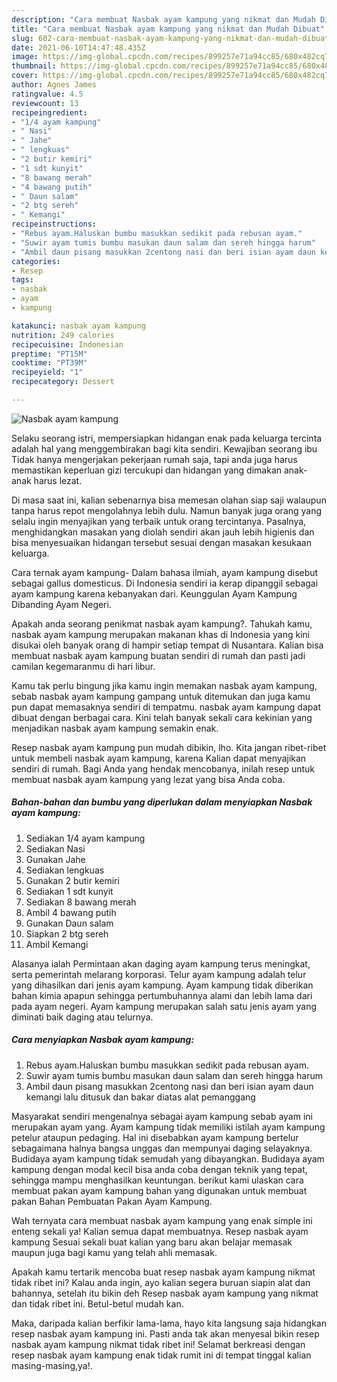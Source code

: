 ```yaml
---
description: "Cara membuat Nasbak ayam kampung yang nikmat dan Mudah Dibuat"
title: "Cara membuat Nasbak ayam kampung yang nikmat dan Mudah Dibuat"
slug: 602-cara-membuat-nasbak-ayam-kampung-yang-nikmat-dan-mudah-dibuat
date: 2021-06-10T14:47:48.435Z
image: https://img-global.cpcdn.com/recipes/899257e71a94cc85/680x482cq70/nasbak-ayam-kampung-foto-resep-utama.jpg
thumbnail: https://img-global.cpcdn.com/recipes/899257e71a94cc85/680x482cq70/nasbak-ayam-kampung-foto-resep-utama.jpg
cover: https://img-global.cpcdn.com/recipes/899257e71a94cc85/680x482cq70/nasbak-ayam-kampung-foto-resep-utama.jpg
author: Agnes James
ratingvalue: 4.5
reviewcount: 13
recipeingredient:
- "1/4 ayam kampung"
- " Nasi"
- " Jahe"
- " lengkuas"
- "2 butir kemiri"
- "1 sdt kunyit"
- "8 bawang merah"
- "4 bawang putih"
- " Daun salam"
- "2 btg sereh"
- " Kemangi"
recipeinstructions:
- "Rebus ayam.Haluskan bumbu masukkan sedikit pada rebusan ayam."
- "Suwir ayam tumis bumbu masukan daun salam dan sereh hingga harum"
- "Ambil daun pisang masukkan 2centong nasi dan beri isian ayam daun kemangi lalu ditusuk dan bakar diatas alat pemanggang"
categories:
- Resep
tags:
- nasbak
- ayam
- kampung

katakunci: nasbak ayam kampung 
nutrition: 249 calories
recipecuisine: Indonesian
preptime: "PT15M"
cooktime: "PT39M"
recipeyield: "1"
recipecategory: Dessert

---
```



![Nasbak ayam kampung](https://img-global.cpcdn.com/recipes/899257e71a94cc85/680x482cq70/nasbak-ayam-kampung-foto-resep-utama.jpg)

Selaku seorang istri, mempersiapkan hidangan enak pada keluarga tercinta adalah hal yang menggembirakan bagi kita sendiri. Kewajiban seorang ibu Tidak hanya mengerjakan pekerjaan rumah saja, tapi anda juga harus memastikan keperluan gizi tercukupi dan hidangan yang dimakan anak-anak harus lezat.

Di masa  saat ini, kalian sebenarnya bisa memesan olahan siap saji walaupun tanpa harus repot mengolahnya lebih dulu. Namun banyak juga orang yang selalu ingin menyajikan yang terbaik untuk orang tercintanya. Pasalnya, menghidangkan masakan yang diolah sendiri akan jauh lebih higienis dan bisa menyesuaikan hidangan tersebut sesuai dengan masakan kesukaan keluarga. 

Cara ternak ayam kampung- Dalam bahasa ilmiah, ayam kampung disebut sebagai gallus domesticus. Di Indonesia sendiri ia kerap dipanggil sebagai ayam kampung karena kebanyakan dari. Keunggulan Ayam Kampung Dibanding Ayam Negeri.

Apakah anda seorang penikmat nasbak ayam kampung?. Tahukah kamu, nasbak ayam kampung merupakan makanan khas di Indonesia yang kini disukai oleh banyak orang di hampir setiap tempat di Nusantara. Kalian bisa membuat nasbak ayam kampung buatan sendiri di rumah dan pasti jadi camilan kegemaranmu di hari libur.

Kamu tak perlu bingung jika kamu ingin memakan nasbak ayam kampung, sebab nasbak ayam kampung gampang untuk ditemukan dan juga kamu pun dapat memasaknya sendiri di tempatmu. nasbak ayam kampung dapat dibuat dengan berbagai cara. Kini telah banyak sekali cara kekinian yang menjadikan nasbak ayam kampung semakin enak.

Resep nasbak ayam kampung pun mudah dibikin, lho. Kita jangan ribet-ribet untuk membeli nasbak ayam kampung, karena Kalian dapat menyajikan sendiri di rumah. Bagi Anda yang hendak mencobanya, inilah resep untuk membuat nasbak ayam kampung yang lezat yang bisa Anda coba.

<!--inarticleads1-->

##### Bahan-bahan dan bumbu yang diperlukan dalam menyiapkan Nasbak ayam kampung:

1. Sediakan 1/4 ayam kampung
1. Sediakan  Nasi
1. Gunakan  Jahe
1. Sediakan  lengkuas
1. Gunakan 2 butir kemiri
1. Sediakan 1 sdt kunyit
1. Sediakan 8 bawang merah
1. Ambil 4 bawang putih
1. Gunakan  Daun salam
1. Siapkan 2 btg sereh
1. Ambil  Kemangi


Alasanya ialah Permintaan akan daging ayam kampung terus meningkat, serta pemerintah melarang korporasi. Telur ayam kampung adalah telur yang dihasilkan dari jenis ayam kampung. Ayam kampung tidak diberikan bahan kimia apapun sehingga pertumbuhannya alami dan lebih lama dari pada ayam negeri. Ayam kampung merupakan salah satu jenis ayam yang diminati baik daging atau telurnya. 

<!--inarticleads2-->

##### Cara menyiapkan Nasbak ayam kampung:

1. Rebus ayam.Haluskan bumbu masukkan sedikit pada rebusan ayam.
1. Suwir ayam tumis bumbu masukan daun salam dan sereh hingga harum
1. Ambil daun pisang masukkan 2centong nasi dan beri isian ayam daun kemangi lalu ditusuk dan bakar diatas alat pemanggang


Masyarakat sendiri mengenalnya sebagai ayam kampung sebab ayam ini merupakan ayam yang. Ayam kampung tidak memiliki istilah ayam kampung petelur ataupun pedaging. Hal ini disebabkan ayam kampung bertelur sebagaimana halnya bangsa unggas dan mempunyai daging selayaknya. Budidaya ayam kampung tidak semudah yang dibayangkan. Budidaya ayam kampung dengan modal kecil bisa anda coba dengan teknik yang tepat, sehingga mampu menghasilkan keuntungan. berikut kami ulaskan cara membuat pakan ayam kampung bahan yang digunakan untuk membuat pakan Bahan Pembuatan Pakan Ayam Kampung. 

Wah ternyata cara membuat nasbak ayam kampung yang enak simple ini enteng sekali ya! Kalian semua dapat membuatnya. Resep nasbak ayam kampung Sesuai sekali buat kalian yang baru akan belajar memasak maupun juga bagi kamu yang telah ahli memasak.

Apakah kamu tertarik mencoba buat resep nasbak ayam kampung nikmat tidak ribet ini? Kalau anda ingin, ayo kalian segera buruan siapin alat dan bahannya, setelah itu bikin deh Resep nasbak ayam kampung yang nikmat dan tidak ribet ini. Betul-betul mudah kan. 

Maka, daripada kalian berfikir lama-lama, hayo kita langsung saja hidangkan resep nasbak ayam kampung ini. Pasti anda tak akan menyesal bikin resep nasbak ayam kampung nikmat tidak ribet ini! Selamat berkreasi dengan resep nasbak ayam kampung enak tidak rumit ini di tempat tinggal kalian masing-masing,ya!.

